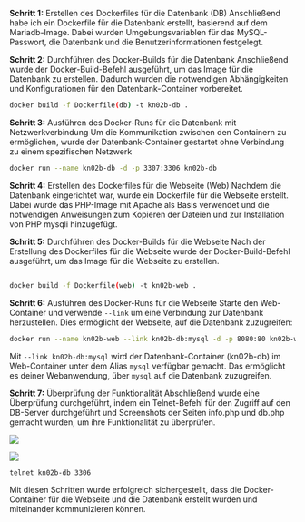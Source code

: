 
__Schritt 1:__ Erstellen des Dockerfiles für die Datenbank (DB)
Anschließend habe ich ein Dockerfile für die Datenbank erstellt, basierend auf dem Mariadb-Image. Dabei wurden Umgebungsvariablen für das MySQL-Passwort, die Datenbank und die Benutzerinformationen festgelegt.


__Schritt 2:__ Durchführen des Docker-Builds für die Datenbank
Anschließend wurde der Docker-Build-Befehl ausgeführt, um das Image für die Datenbank zu erstellen. Dadurch wurden die notwendigen Abhängigkeiten und Konfigurationen für den Datenbank-Container vorbereitet.

```bash
docker build -f Dockerfile(db) -t kn02b-db .
```
__Schritt 3:__ Ausführen des Docker-Runs für die Datenbank mit Netzwerkverbindung
Um die Kommunikation zwischen den Containern zu ermöglichen, wurde der Datenbank-Container gestartet ohne Verbindung zu einem spezifischen Netzwerk

```bash
docker run --name kn02b-db -d -p 3307:3306 kn02b-db
```
__Schritt 4:__ Erstellen des Dockerfiles für die Webseite (Web)
Nachdem die Datenbank eingerichtet war, wurde ein Dockerfile für die Webseite erstellt. Dabei wurde das PHP-Image mit Apache als Basis verwendet und die notwendigen Anweisungen zum Kopieren der Dateien und zur Installation von PHP mysqli hinzugefügt.


__Schritt 5:__ Durchführen des Docker-Builds für die Webseite
Nach der Erstellung des Dockerfiles für die Webseite wurde der Docker-Build-Befehl ausgeführt, um das Image für die Webseite zu erstellen.

```bash

docker build -f Dockerfile(web) -t kn02b-web .
```

__Schritt 6:__ Ausführen des Docker-Runs für die Webseite 
Starte den Web-Container und verwende `--link` um eine Verbindung zur Datenbank herzustellen. Dies ermöglicht der Webseite, auf die Datenbank zuzugreifen:

```bash
docker run --name kn02b-web --link kn02b-db:mysql -d -p 8080:80 kn02b-web
```

Mit `--link kn02b-db:mysql` wird der Datenbank-Container (kn02b-db) im Web-Container unter dem Alias `mysql` verfügbar gemacht. Das ermöglicht es deiner Webanwendung, über `mysql` auf die Datenbank zuzugreifen.
 
__Schritt 7:__ Überprüfung der Funktionalität
Abschließend wurde eine Überprüfung durchgeführt, indem ein Telnet-Befehl für den Zugriff auf den DB-Server durchgeführt und Screenshots der Seiten info.php und db.php gemacht wurden, um ihre Funktionalität zu überprüfen.

![](web-php.png)

![](db-php.png)

```bash
telnet kn02b-db 3306
```
Mit diesen Schritten wurde erfolgreich sichergestellt, dass die Docker-Container für die Webseite und die Datenbank erstellt wurden und miteinander kommunizieren können.




